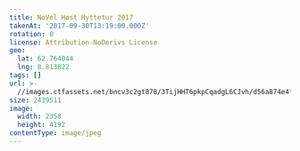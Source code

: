 ```yaml
---
title: NoVel Høst Hyttetur 2017
takenAt: '2017-09-30T13:19:00.000Z'
rotation: 0
license: Attribution-NoDerivs License
geo:
  lat: 62.764044
  lng: 8.813822
tags: []
url: >-
  //images.ctfassets.net/bncv3c2gt878/3TijHHT6pkpCqadgL6CJvh/d56a874e4f42a295809eae92dc85b77e/novel-hst-hyttetur-2017_37389576096_o
size: 2439511
image:
  width: 2358
  height: 4192
contentType: image/jpeg
---
```



